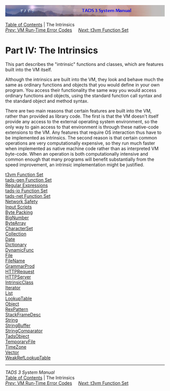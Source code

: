 ![](topbar.jpg)

[Table of Contents](toc.htm) \| The Intrinsics  
[*Prev:* VM Run-Time Error Codes](errmsg.htm)     [*Next:* t3vm Function
Set](t3vm.htm)    

# Part IV: The Intrinsics

This part describes the "intrinsic" functions and classes, which are
features built into the VM itself.

Although the intrinsics are built into the VM, they look and behave much
the same as ordinary functions and objects that you would define in your
own program. You access their functionality the same way you would
access ordinary functions and objects, using the standard function call
syntax and the standard object and method syntax.

There are two main reasons that certain features are built into the VM,
rather than provided as library code. The first is that the VM doesn't
itself provide any access to the external operating system environment,
so the only way to gain access to that environment is through these
native-code extensions to the VM. Any features that require OS
interaction thus have to be implemented as intrinsics. The second reason
is that certain common operations are very computationally expensive, so
they run much faster when implemented as native machine code rather than
as interpreted VM byte-code. When an operation is both computationally
intensive and common enough that many programs will benefit
substantially from the speed improvement, an intrinsic implementation
might be justified.

[t3vm Function Set](t3vm.htm)  
[tads-gen Function Set](tadsgen.htm)  
[Regular Expressions](regex.htm)  
[tads-io Function Set](tadsio.htm)  
[tads-net Function Set](tadsnet.htm)  
[Network Safety](netsec.htm)  
[Input Scripts](scripts.htm)  
[Byte Packing](pack.htm)  
[BigNumber](bignum.htm)  
[ByteArray](bytearr.htm)  
[CharacterSet](charset.htm)  
[Collection](collect.htm)  
[Date](date.htm)  
[Dictionary](dict.htm)  
[DynamicFunc](dynfunc.htm)  
[File](file.htm)  
[FileName](filename.htm)  
[GrammarProd](gramprod.htm)  
[HTTPRequest](httpreq.htm)  
[HTTPServer](httpsrv.htm)  
[IntrinsicClass](icic.htm)  
[Iterator](iter.htm)  
[List](list.htm)  
[LookupTable](lookup.htm)  
[Object](objic.htm)  
[RexPattern](rexpat.htm)  
[StackFrameDesc](framedesc.htm)  
[String](string.htm)  
[StringBuffer](strbuf.htm)  
[StringComparator](strcomp.htm)  
[TadsObject](tadsobj.htm)  
[TemporaryFile](tempfile.htm)  
[TimeZone](timezone.htm)  
[Vector](vector.htm)  
[WeakRefLookupTable](wlookup.htm)  

------------------------------------------------------------------------

*TADS 3 System Manual*  
[Table of Contents](toc.htm) \| The Intrinsics  
[*Prev:* VM Run-Time Error Codes](errmsg.htm)     [*Next:* t3vm Function
Set](t3vm.htm)    
